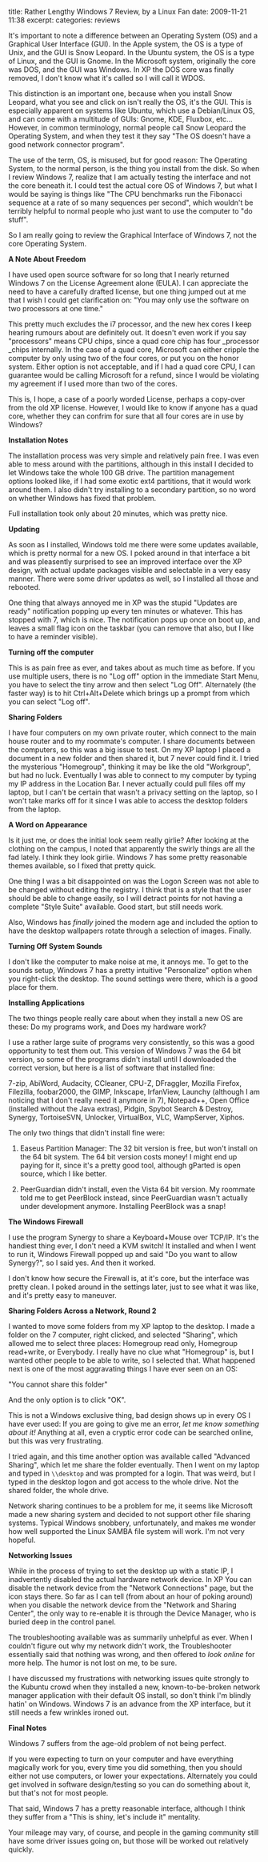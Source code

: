 title: Rather Lengthy Windows 7 Review, by a Linux Fan
date: 2009-11-21 11:38
excerpt: 
categories: reviews

It's important to note a difference between an Operating System (OS) and a Graphical User Interface (GUI). In the Apple system, the OS is a type of Unix, and the GUI is Snow Leopard. In the Ubuntu system, the OS is a type of Linux, and the GUI is Gnome. In the Microsoft system, originally the core was DOS, and the GUI was Windows. In XP the DOS core was finally removed, I don't know what it's called so I will call it WDOS.

This distinction is an important one, because when you install Snow Leopard, what you see and click on isn't really the OS, it's the GUI. This is especially apparent on systems like Ubuntu, which use a Debian/Linux OS, and can come with a multitude of GUIs: Gnome, KDE, Fluxbox, etc... However, in common terminology, normal people call Snow Leopard the Operating System, and when they test it they say "The OS doesn't have a good network connector program".

The use of the term, OS, is misused, but for good reason: The Operating System, to the normal person, is the thing you install from the disk. So when I review Windows 7, realize that I am actually testing the interface and not the core beneath it. I could test the actual core OS of Windows 7, but what I would be saying is things like "The CPU benchmarks run the Fibonacci sequence at a rate of so many sequences per second", which wouldn't be terribly helpful to normal people who just want to use the computer to "do stuff".

So I am really going to review the Graphical Interface of Windows 7, not the core Operating System.

**A Note About Freedom**

I have used open source software for so long that I nearly returned Windows 7 on the License Agreement alone (EULA). I can appreciate the need to have a carefully drafted license, but one thing jumped out at me that I wish I could get clarification on: "You may only use the software on two processors at one time."

This pretty much excludes the i7 processor, and the new hex cores I keep hearing rumours about are definitely out. It doesn't even work if you say "processors" means CPU chips, since a quad core chip has four _processor _chips internally. In the case of a quad core, Microsoft can either cripple the computer by only using two of the four cores, or put you on the honor system. Either option is not acceptable, and if I had a quad core CPU, I can guarantee would be calling Microsoft for a refund, since I would be violating my agreement if I used more than two of the cores.

This is, I hope, a case of a poorly worded License, perhaps a copy-over from the old XP license. However, I would like to know if anyone has a quad core, whether they can confrim for sure that all four cores are in use by Windows?

**Installation Notes**

The installation process was very simple and relatively pain free. I was even able to mess around with the partitions, although in this install I decided to let Windows take the whole 100 GB drive. The partition management options looked like, if I had some exotic ext4 partitions, that it would work around them. I also didn't try installing to a secondary partition, so no word on whether Windows has fixed that problem.

Full installation took only about 20 minutes, which was pretty nice.

**Updating**

As soon as I installed, Windows told me there were some updates available, which is pretty normal for a new OS. I poked around in that interface a bit and was pleasently surprised to see an improved interface over the XP design, with actual update packages visible and selectable in a very easy manner. There were some driver updates as well, so I installed all those and rebooted.

One thing that always annoyed me in XP was the stupid "Updates are ready" notification popping up every ten minutes or whatever. This has stopped with 7, which is nice. The notification pops up once on boot up, and leaves a small flag icon on the taskbar (you can remove that also, but I like to have a reminder visible).

**Turning off the computer**

This is as pain free as ever, and takes about as much time as before. If you use multiple users, there is no "Log off" option in the immediate Start Menu, you have to select the tiny arrow and then select "Log Off". Alternately (the faster way) is to hit Ctrl+Alt+Delete which brings up a prompt from which you can select "Log off".

**Sharing Folders**

I have four computers on my own private router, which connect to the main house router and to my roommate's computer. I share documents between the computers, so this was a big issue to test. On my XP laptop I placed a document in a new folder and then shared it, but 7 never could find it. I tried the mysterious "Homegroup", thinking it may be like the old "Workgroup", but had no luck. Eventually I was able to connect to my computer by typing my IP address in the Location Bar. I never actually could pull files off my laptop, but I can't be certain that wasn't a privacy setting on the laptop, so I won't take marks off for it since I was able to access the desktop folders from the laptop.

**A Word on Appearance**

Is it just me, or does the initial look seem really girlie? After looking at the clothing on the campus, I noted that apparently the swirly things are all the fad lately. I think they look girlie. Windows 7 has some pretty reasonable themes available, so I fixed that pretty quick.

One thing I was a bit disappointed on was the Logon Screen was not able to be changed without editing the registry. I think that is a style that the user should be able to change easily, so I will detract points for not having a complete "Style Suite" available. Good start, but still needs work.

Also, Windows has _finally_ joined the modern age and included the option to have the desktop wallpapers rotate through a selection of images. Finally.

**Turning Off System Sounds**

I don't like the computer to make noise at me, it annoys me. To get to the sounds setup, Windows 7 has a pretty intuitive "Personalize" option when you right-click the desktop. The sound settings were there, which is a good place for them.

**Installing Applications**

The two things people really care about when they install a new OS are these: Do my programs work, and Does my hardware work?

I use a rather large suite of programs very consistently, so this was a good opportunity to test them out. This version of Windows 7 was the 64 bit version, so some of the programs didn't install until I downloaded the correct version, but here is a list of software that installed fine:

7-zip, AbiWord, Audacity, CCleaner, CPU-Z, DFraggler, Mozilla Firefox, Filezilla, foobar2000, the GIMP, Inkscape, IrfanView, Launchy (although I am noticing that I don't really need it anymore in 7), Notepad++, Open Office (installed without the Java extras), Pidgin, Spybot Search &amp; Destroy, Synergy, TortoiseSVN, Unlocker, VirtualBox, VLC, WampServer, Xiphos.

The only two things that didn't install fine were:

1) Easeus Partition Manager: The 32 bit version is free, but won't install on the 64 bit system. The 64 bit version costs money! I might end up paying for it, since it's a pretty good tool, although gParted is open source, which I like better.

2) PeerGuardian didn't install, even the Vista 64 bit version. My roommate told me to get PeerBlock instead, since PeerGuardian wasn't actually under development anymore. Installing PeerBlock was a snap!

**The Windows Firewall**

I use the program Synergy to share a Keyboard+Mouse over TCP/IP. It's the handiest thing ever, I don't need a KVM switch! It installed and when I went to run it, Windows Firewall popped up and said "Do you want to allow Synergy?", so I said yes. And then it worked.

I don't know how secure the Firewall is, at it's core, but the interface was pretty clean. I poked around in the settings later, just to see what it was like, and it's pretty easy to maneuver.

**Sharing Folders Across a Network, Round 2**

I wanted to move some folders from my XP laptop to the desktop. I made a folder on the 7 computer, right clicked, and selected "Sharing", which allowed me to select three places: Homegroup read only, Homegroup read+write, or Everybody. I really have no clue what "Homegroup" is, but I wanted other people to be able to write, so I selected that. What happened next is one of the most aggravating things I have ever seen on an OS:

"You cannot share this folder"

And the only option is to click "OK".

This is not a Windows exclusive thing, bad design shows up in every OS I have ever used: If you are going to give me an error, _let me know something about it!_ Anything at all, even a cryptic error code can be searched online, but this was very frustrating.

I tried again, and this time another option was available called "Advanced Sharing", which let me share the folder eventually. Then I went on my laptop and typed in `\\desktop` and was prompted for a login. That was weird, but I typed in the desktop logon and got access to the whole drive. Not the shared folder, the whole drive.

Network sharing continues to be a problem for me, it seems like Microsoft made a new sharing system and decided to not support other file sharing systems. Typical Windows snobbery, unfortunately, and makes me wonder how well supported the Linux SAMBA file system will work. I'm not very hopeful.

**Networking Issues**

While in the process of trying to set the desktop up with a static IP, I inadvertently disabled the actual hardware network device. In XP You can disable the network device from the "Network Connections" page, but the icon stays there. So far as I can tell (from about an hour of poking around) when you disable the network device from the "Network and Sharing Center", the only way to re-enable it is through the Device Manager, who is buried deep in the control panel.

The troubleshooting available was as summarily unhelpful as ever. When I couldn't figure out why my network didn't work, the Troubleshooter essentially said that nothing was wrong, and then offered to _look online_ for more help. The humor is not lost on me, to be sure.

I have discussed my frustrations with networking issues quite strongly to the Kubuntu crowd when they installed a new, known-to-be-broken network manager application with their default OS install, so don't think I'm blindly hatin' on Windows. Windows 7 is an advance from the XP interface, but it still needs a few wrinkles ironed out.

**Final Notes**

Windows 7 suffers from the age-old problem of not being perfect.

If you were expecting to turn on your computer and have everything magically work for you, every time you did something, then you should either not use computers, or lower your expectations. Alternately you could get involved in software design/testing so you can do something about it, but that's not for most people.

That said, Windows 7 has a pretty reasonable interface, although I think they suffer from a "This is shiny, let's include it" mentality.

Your mileage may vary, of course, and people in the gaming community still have some driver issues going on, but those will be worked out relatively quickly.